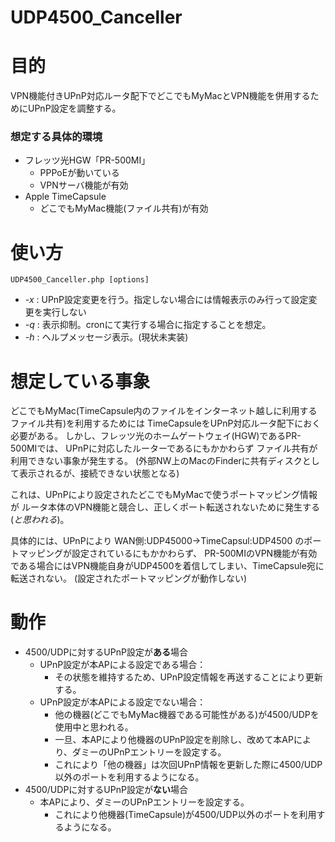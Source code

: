 # UDP4500_Canceller

# 目的
VPN機能付きUPnP対応ルータ配下でどこでもMyMacとVPN機能を併用するためにUPnP設定を調整する。

### 想定する具体的環境
- フレッツ光HGW「PR-500MI」
  - PPPoEが動いている
  - VPNサーバ機能が有効
- Apple TimeCapsule
  - どこでもMyMac機能(ファイル共有)が有効

# 使い方
`UDP4500_Canceller.php [options]`
- _-x_ : UPnP設定変更を行う。指定しない場合には情報表示のみ行って設定変更を実行しない
- _-q_ : 表示抑制。cronにて実行する場合に指定することを想定。
- _-h_ : ヘルプメッセージ表示。(現状未実装)

# 想定している事象
どこでもMyMac(TimeCapsule内のファイルをインターネット越しに利用するファイル共有)を利用するためには
TimeCapsuleをUPnP対応ルータ配下におく必要がある。
しかし、フレッツ光のホームゲートウェイ(HGW)であるPR-500MIでは、
UPnPに対応したルーターであるにもかかわらず
ファイル共有が利用できない事象が発生する。
(外部NW上のMacのFinderに共有ディスクとして表示されるが、接続できない状態となる)

これは、UPnPにより設定されたどこでもMyMacで使うポートマッピング情報が
ルータ本体のVPN機能と競合し、正しくポート転送されないために発生する(*と思われる*)。

具体的には、UPnPにより WAN側:UDP45000→TimeCapsul:UDP4500 のポートマッピングが設定されているにもかかわらず、
PR-500MIのVPN機能が有効である場合にはVPN機能自身がUDP4500を着信してしまい、TimeCapsule宛に転送されない。
(設定されたポートマッピングが動作しない)

# 動作
- 4500/UDPに対するUPnP設定が**ある**場合
  - UPnP設定が本APによる設定である場合：
    - その状態を維持するため、UPnP設定情報を再送することにより更新する。
  - UPnP設定が本APによる設定でない場合：
    - 他の機器(どこでもMyMac機器である可能性がある)が4500/UDPを使用中と思われる。
    - 一旦、本APにより他機器のUPnP設定を削除し、改めて本APにより、ダミーのUPnPエントリーを設定する。
    - これにより「他の機器」は次回UPnP情報を更新した際に4500/UDP以外のポートを利用するようになる。
- 4500/UDPに対するUPnP設定が**ない**場合
  - 本APにより、ダミーのUPnPエントリーを設定する。
    - これにより他機器(TimeCapsule)が4500/UDP以外のポートを利用するようになる。

